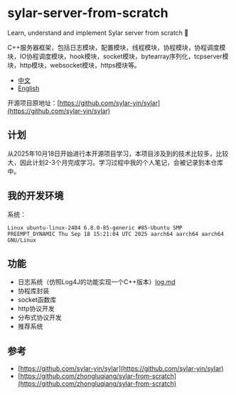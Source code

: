 # sylar-server-from-scratch
Learn, understand and implement Sylar server from scratch 🚀

C++服务器框架，包括日志模块，配置模块，线程模块，协程模块，协程调度模块，IO协程调度模块，hook模块，socket模块，bytearray序列化，tcpserver模块，http模块，websocket模块，https模块等。

- [中文](./README-CN.md)
- [English](./README.md)

开源项目原地址：[https://github.com/sylar-yin/sylar](https://github.com/sylar-yin/sylar)

## 计划

从2025年10月18日开始进行本开源项目学习，本项目涉及到的技术比较多，比较大，因此计划2-3个月完成学习。学习过程中我的个人笔记，会被记录到本仓库中。

## 我的开发环境

系统：
```
Linux ubuntu-linux-2404 6.8.0-85-generic #85-Ubuntu SMP PREEMPT_DYNAMIC Thu Sep 18 15:21:04 UTC 2025 aarch64 aarch64 aarch64 GNU/Linux
```


## 功能

- 日志系统（仿照Log4J的功能实现一个C++版本）[log.md](./docs/log.md)
- 协程库封装
- socket函数库
- http协议开发
- 分布式协议开发
- 推荐系统

## 参考

- [https://github.com/sylar-yin/sylar](https://github.com/sylar-yin/sylar)
- [https://github.com/zhongluqiang/sylar-from-scratch](https://github.com/zhongluqiang/sylar-from-scratch)